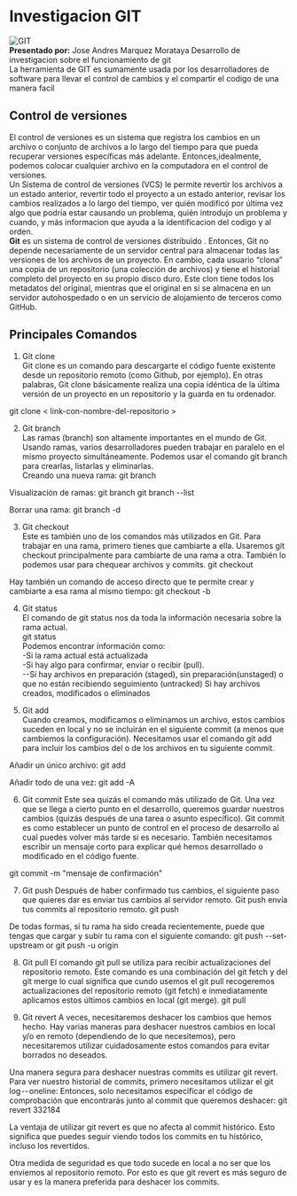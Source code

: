# Investigacion GIT  
![GIT](https://upload.wikimedia.org/wikipedia/commons/thumb/e/e0/Git-logo.svg/640px-Git-logo.svg.png)  
**Presentado por:** Jose Andres Marquez Morataya
Desarrollo de investigacion sobre el funcionamiento de git  
La herramienta de GIT es sumamente usada por los desarrolladores de software para llevar el control de cambios y el compartir el codigo de una manera facil  
## Control de versiones  
El control de versiones es un sistema que registra los cambios en un archivo o conjunto de archivos a lo largo del tiempo para que pueda 
recuperar versiones específicas más adelante. Entonces,idealmente, podemos colocar cualquier archivo en la computadora en el control de versiones.  
Un Sistema de control de versiones (VCS) le permite revertir los archivos a un estado anterior, revertir todo el proyecto a un estado anterior, revisar 
los cambios realizados a lo largo del tiempo, ver quién modificó por última vez algo que podría estar causando un problema, quién introdujo un problema 
y cuando, y más informacion que ayuda a la identificacion del codigo y al orden.  
**Git** es un sistema de control de versiones distribuido . Entonces, Git no depende necesariamente de un servidor central para almacenar todas las versiones 
de los archivos de un proyecto. En cambio, cada usuario “clona” una copia de un repositorio (una colección de archivos) y tiene el historial completo 
del proyecto en su propio disco duro. Este clon tiene todos los metadatos del original, mientras que el original en sí se almacena en un servidor 
autohospedado o en un servicio de alojamiento de terceros como GitHub.  
## Principales Comandos  
1. Git clone   
Git clone es un comando para descargarte el código fuente existente desde un repositorio remoto (como Github, por ejemplo). 
En otras palabras, Git clone básicamente realiza una copia idéntica de la última versión de un proyecto en un repositorio y la guarda en tu ordenador.  
  
git clone < link-con-nombre-del-repositorio >  

2. Git branch   
Las ramas (branch) son altamente importantes en el mundo de Git. Usando ramas, varios desarrolladores 
pueden trabajar en paralelo en el mismo proyecto simultáneamente. Podemos usar el comando git branch para crearlas,
 listarlas y eliminarlas.  
 Creando una nueva rama: git branch  
  
Visualización de ramas: git branch git branch --list  
  
Borrar una rama: git branch -d  
  
3. Git checkout   
Este es también uno de los comandos más utilizados en Git. 
Para trabajar en una rama, primero tienes que cambiarte a ella.
 Usaremos git checkout principalmente para cambiarte de una rama a otra. 
 También lo podemos usar para chequear archivos y commits. git checkout  

Hay también un comando de acceso directo que te permite crear y cambiarte a esa rama al mismo tiempo: git checkout -b

4. Git status   
El comando de git status nos da toda la información necesaria sobre la rama actual.   
git status  
Podemos encontrar información como:   
-Si la rama actual está actualizada   
-Si hay algo para confirmar, enviar o recibir (pull).   
--Si hay archivos en preparación (staged), sin preparación(unstaged) o que no están recibiendo seguimiento (untracked) 
Si hay archivos creados, modificados o eliminados

5. Git add   
Cuando creamos, modificamos o eliminamos un archivo, estos cambios suceden en local y no se incluirán en el 
siguiente commit (a menos que cambiemos la configuración). Necesitamos usar el comando git add para incluir los 
cambios del o de los archivos en tu siguiente commit.  
  
Añadir un único archivo: git add  
  
Añadir todo de una vez: git add -A  
  
  
6. Git commit Este sea quizás el comando más utilizado de Git. Una vez que se llega a cierto punto en el desarrollo, queremos guardar nuestros cambios (quizás después de una tarea o asunto específico).
Git commit es como establecer un punto de control en el proceso de desarrollo al cual puedes volver más tarde si es necesario. También necesitamos escribir un mensaje corto para explicar qué hemos desarrollado o modificado en el código fuente.

  git commit -m "mensaje de confirmación"

  7. Git push Después de haber confirmado tus cambios, el siguiente paso que quieres dar es enviar tus cambios al servidor remoto. Git push envía tus commits al repositorio remoto. git push

De todas formas, si tu rama ha sido creada recientemente, puede que tengas que cargar y subir tu rama con el siguiente comando:   git push --set-upstream or git push -u origin

  8. Git pull El comando git pull se utiliza para recibir actualizaciones del repositorio remoto. Este comando es una combinación del git fetch y del git merge lo cual significa que cundo usemos el git pull recogeremos actualizaciones del repositorio remoto (git fetch) e inmediatamente aplicamos estos últimos cambios en local (git merge). git pull

  9. Git revert A veces, necesitaremos deshacer los cambios que hemos hecho. Hay varias maneras para deshacer nuestros cambios en local y/o en remoto (dependiendo de lo que necesitemos), pero necesitaremos utilizar cuidadosamente estos comandos para evitar borrados no deseados.

Una manera segura para deshacer nuestras commits es utilizar git revert. Para ver nuestro historial de commits, primero necesitamos utilizar el git log -- oneline: Entonces, solo necesitamos especificar el código de comprobación que encontrarás junto al commit que queremos deshacer: git revert 332184

La ventaja de utilizar git revert es que no afecta al commit histórico. Esto significa que puedes seguir viendo todos los commits en tu histórico, incluso los revertidos.

Otra medida de seguridad es que todo sucede en local a no ser que los enviemos al repositorio remoto. Por esto es que git revert es más seguro de usar y es la manera preferida para deshacer los commits.
